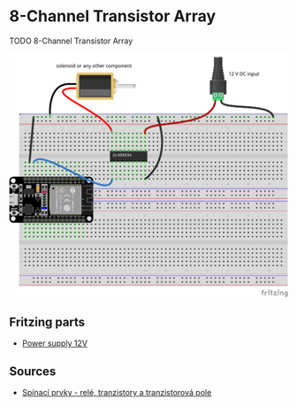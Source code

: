 # 8-Channel Transistor Array

TODO 8-Channel Transistor Array

![8-Channel Transistor Array sketch](sketch.png "8-Channel Transistor Array sketch")

## Fritzing parts

- [Power supply 12V](https://forum.fritzing.org/t/power-supply-12v/23193)

## Sources

- [Spínací prvky - relé, tranzistory a tranzistorová pole](https://navody.dratek.cz/zaciname-s-arduinem/spinaci-prvky-rele-tranzistory-a-tranzistorova-pole.html)
